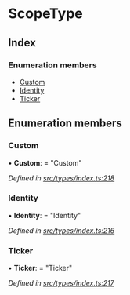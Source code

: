 # ScopeType

## Index

### Enumeration members

* [Custom](scopetype.md#custom)
* [Identity](scopetype.md#identity)
* [Ticker](scopetype.md#ticker)

## Enumeration members

### Custom

• **Custom**: = "Custom"

_Defined in_ [_src/types/index.ts:218_](https://github.com/PolymathNetwork/polymesh-sdk/blob/7362b318/src/types/index.ts#L218)

### Identity

• **Identity**: = "Identity"

_Defined in_ [_src/types/index.ts:216_](https://github.com/PolymathNetwork/polymesh-sdk/blob/7362b318/src/types/index.ts#L216)

### Ticker

• **Ticker**: = "Ticker"

_Defined in_ [_src/types/index.ts:217_](https://github.com/PolymathNetwork/polymesh-sdk/blob/7362b318/src/types/index.ts#L217)

